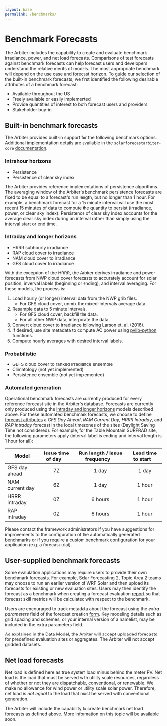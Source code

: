 ```yaml
---
layout: base
permalink: /benchmarks/
---
```


# Benchmark Forecasts

The Arbiter includes the capability to create and evaluate benchmark
irradiance, power, and net load forecasts. Comparisons of test forecasts
against benchmark forecasts can help forecast users and developers
understand the relative merits of models. The most appropriate benchmark
will depend on the use case and forecast horizon. To guide our selection
of the built-in benchmark forecasts, we first identified the following
desirable attributes of a benchmark forecast:

* Available throughout the US
* Freely available or easily implemented
* Provide quantities of interest to both forecast users and providers
* Stakeholder buy-in

## Built-in benchmark forecasts

The Arbiter provides built-in support for the following benchmark
options. Additional implementation details are available in the
``solarforecastarbiter-core``
[documentation](https://solarforecastarbiter-core.readthedocs.io/en/latest/reference-forecasts.html).

### Intrahour horizons

* Persistence
* Persistence of clear sky index

The Arbiter provides reference implementations of persistence
algorithms. The averaging window of the Arbiter's benchmark persistence
forecasts are fixed to be equal to a forecast's run length, but no
longer than 1 hour. For example, a benchmark forecast for a 15 minute
interval will use the most recent 15 minutes of data to compute the
quantity to persist (irradiance, power, or clear sky index). Persistence
of clear sky index accounts for the average clear sky index during an
interval rather than simply using the interval start or end time.

### Intraday and longer horizons

* HRRR subhourly irradiance
* RAP cloud cover to irradiance
* NAM cloud cover to irradiance
* GFS cloud cover to irradiance

With the exception of the HRRR, the Arbiter derives irradiance and power
forecasts from NWP cloud cover forecasts to accurately account for solar
position, inverval labels (beginning or ending), and interval averaging.
For these models, the process is:

1. Load hourly (or longer) interval data from the NWP grib files.
   * For GFS cloud cover, unmix the mixed-intervals average data.
2. Resample data to 5 minute intervals.
   * For GFS cloud cover, backfill the data.
   * For all other NWP data, interpolate the data.
3. Convert cloud cover to irradiance following Larson et. al. (2016).
4. If desired, use site metadata to compute AC power using
   [pvlib-python](https://pvlib-python.readthedocs.io/en/latest/)
   functions.
5. Compute hourly averages with desired interval labels.

### Probabilistic

* GEFS cloud cover to ranked irradiance ensemble
* Climatology (not yet implemented)
* Persistence ensemble (not yet implemented)

### Automated generation

Operational benchmark forecasts are currently produced for every
reference forecast site in the Arbiter's database. Forecasts are currently only produced
using the [intraday and longer horizons](#Intraday-and-longer-horizons)
models described above. For these automated benchmark forecasts, we choose to define
[forecast attributes](/definitions/#forecastattrs) a *GFS Day Ahead*,
*NAM Current Day*, *HRRR Intraday*, and *RAP intraday* forecast in the
local timezones of the sites (Daylight Saving Time not considered). For example, for
the Table Mountain SURFRAD site, the following parameters apply (interval label
is ending and interval length is 1 hour for all):

| Model | Issue time of day &nbsp;&nbsp;&nbsp;| Run length / Issue frequency &nbsp;&nbsp;&nbsp;| Lead time to start &nbsp;&nbsp;&nbsp;|
|-------|:-----------------:|:----------:|:------------------:|
| GFS day ahead | 7Z | 1 day | 1 day |
| NAM current day | 6Z | 1 day | 1 hour |
| HRRR intraday | 0Z | 6 hours | 1 hour |
| RAP intraday | 0Z | 6 hours | 1 hour |

Please contact the framework administrators if you have suggestions for
improvements to the configuration of the automatically generated
benchmarks or if you require a custom benchmark configuration for your
application (e.g. a forecast trial).

## User-supplied benchmark forecasts

Some evalulation applications may require users to provide their own
benchmark forecasts. For example, Solar Forecasting 2, Topic Area 2
teams may choose to run an earlier version of WRF Solar and then upload
its forecasts for existing or new evaluation sites. Users may then
identify the forecast as a benchmark when creating a forecast
evaluation [report](/documentation/dashboard/#create-new-report) so that
forecast skill metrics will be calculated with respect to the benchmark.

Users are encouraged to track metadata about the forecast using the
*extra parameters* field of the forecast creation
[form](documentation/dashboard/#create-new-forecast). Key modeling
details such as grid spacing and schemes, or your internal version of a
namelist, may be included in the extra parameters field.

As explained in the [Data Model](/datamodel/), the Arbiter will accept
uploaded forecasts for predefined evaluation sites or aggregates. The
Arbiter will not accept gridded datasets.

## Net load forecasts

Net load is defined here as true system load minus behind the meter PV.
Net load is the load that must be served with utility scale resources,
regardless of whether or not they are dispatchable, conventional, or
renewable. We make no allowance for wind power or utility scale solar
power. Therefore, net load is *not equal* to the load that must be
served with conventional generation.

The Arbiter will include the capability to create benchmark net load
forecasts as defined above. More information on this topic will be
available soon.
